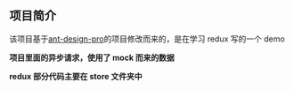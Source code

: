 ## 项目简介

该项目基于[ant-design-pro](https://github.com/ant-design/ant-design-pro)的项目修改而来的，是在学习 redux 写的一个 demo

**项目里面的异步请求，使用了 mock 而来的数据**

**redux 部分代码主要在 store 文件夹中**
